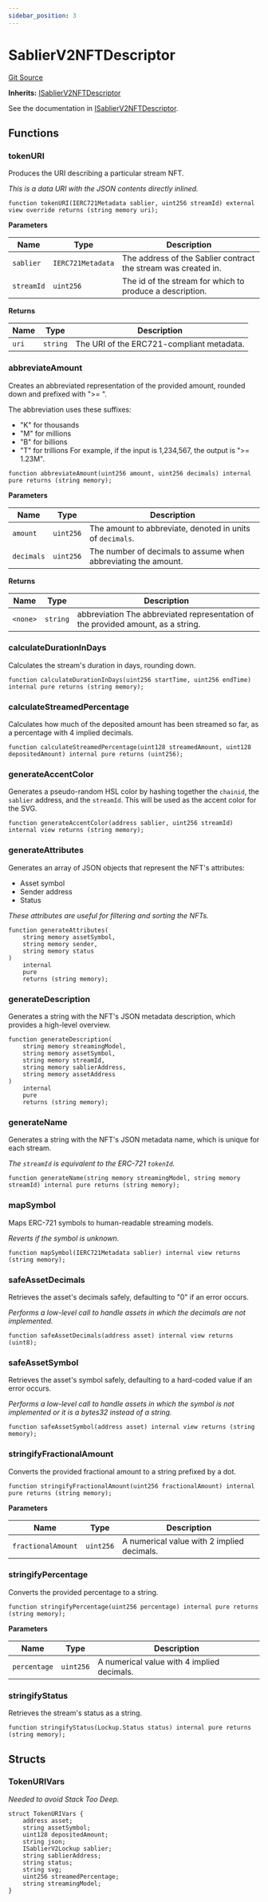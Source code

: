 ```yaml
---
sidebar_position: 3
---
```


# SablierV2NFTDescriptor

[Git Source](https://github.com/sablier-labs/v2-core/blob/a4bf69cf7024006b9a324eef433f20b74597eaaf/src/SablierV2NFTDescriptor.sol)

**Inherits:**
[ISablierV2NFTDescriptor](/docs/contracts/v2/reference/core/interfaces/interface.ISablierV2NFTDescriptor.md)

See the documentation in
[ISablierV2NFTDescriptor](/docs/contracts/v2/reference/core/interfaces/interface.ISablierV2NFTDescriptor.md).

## Functions

### tokenURI

Produces the URI describing a particular stream NFT.

_This is a data URI with the JSON contents directly inlined._

```solidity
function tokenURI(IERC721Metadata sablier, uint256 streamId) external view override returns (string memory uri);
```

**Parameters**

| Name       | Type              | Description                                                    |
| ---------- | ----------------- | -------------------------------------------------------------- |
| `sablier`  | `IERC721Metadata` | The address of the Sablier contract the stream was created in. |
| `streamId` | `uint256`         | The id of the stream for which to produce a description.       |

**Returns**

| Name  | Type     | Description                               |
| ----- | -------- | ----------------------------------------- |
| `uri` | `string` | The URI of the ERC721-compliant metadata. |

### abbreviateAmount

Creates an abbreviated representation of the provided amount, rounded down and prefixed with ">= ".

The abbreviation uses these suffixes:

- "K" for thousands
- "M" for millions
- "B" for billions
- "T" for trillions For example, if the input is 1,234,567, the output is ">= 1.23M".

```solidity
function abbreviateAmount(uint256 amount, uint256 decimals) internal pure returns (string memory);
```

**Parameters**

| Name       | Type      | Description                                                    |
| ---------- | --------- | -------------------------------------------------------------- |
| `amount`   | `uint256` | The amount to abbreviate, denoted in units of `decimals`.      |
| `decimals` | `uint256` | The number of decimals to assume when abbreviating the amount. |

**Returns**

| Name     | Type     | Description                                                                      |
| -------- | -------- | -------------------------------------------------------------------------------- |
| `<none>` | `string` | abbreviation The abbreviated representation of the provided amount, as a string. |

### calculateDurationInDays

Calculates the stream's duration in days, rounding down.

```solidity
function calculateDurationInDays(uint256 startTime, uint256 endTime) internal pure returns (string memory);
```

### calculateStreamedPercentage

Calculates how much of the deposited amount has been streamed so far, as a percentage with 4 implied decimals.

```solidity
function calculateStreamedPercentage(uint128 streamedAmount, uint128 depositedAmount) internal pure returns (uint256);
```

### generateAccentColor

Generates a pseudo-random HSL color by hashing together the `chainid`, the `sablier` address, and the `streamId`. This
will be used as the accent color for the SVG.

```solidity
function generateAccentColor(address sablier, uint256 streamId) internal view returns (string memory);
```

### generateAttributes

Generates an array of JSON objects that represent the NFT's attributes:

- Asset symbol
- Sender address
- Status

_These attributes are useful for filtering and sorting the NFTs._

```solidity
function generateAttributes(
    string memory assetSymbol,
    string memory sender,
    string memory status
)
    internal
    pure
    returns (string memory);
```

### generateDescription

Generates a string with the NFT's JSON metadata description, which provides a high-level overview.

```solidity
function generateDescription(
    string memory streamingModel,
    string memory assetSymbol,
    string memory streamId,
    string memory sablierAddress,
    string memory assetAddress
)
    internal
    pure
    returns (string memory);
```

### generateName

Generates a string with the NFT's JSON metadata name, which is unique for each stream.

_The `streamId` is equivalent to the ERC-721 `tokenId`._

```solidity
function generateName(string memory streamingModel, string memory streamId) internal pure returns (string memory);
```

### mapSymbol

Maps ERC-721 symbols to human-readable streaming models.

_Reverts if the symbol is unknown._

```solidity
function mapSymbol(IERC721Metadata sablier) internal view returns (string memory);
```

### safeAssetDecimals

Retrieves the asset's decimals safely, defaulting to "0" if an error occurs.

_Performs a low-level call to handle assets in which the decimals are not implemented._

```solidity
function safeAssetDecimals(address asset) internal view returns (uint8);
```

### safeAssetSymbol

Retrieves the asset's symbol safely, defaulting to a hard-coded value if an error occurs.

_Performs a low-level call to handle assets in which the symbol is not implemented or it is a bytes32 instead of a
string._

```solidity
function safeAssetSymbol(address asset) internal view returns (string memory);
```

### stringifyFractionalAmount

Converts the provided fractional amount to a string prefixed by a dot.

```solidity
function stringifyFractionalAmount(uint256 fractionalAmount) internal pure returns (string memory);
```

**Parameters**

| Name               | Type      | Description                                |
| ------------------ | --------- | ------------------------------------------ |
| `fractionalAmount` | `uint256` | A numerical value with 2 implied decimals. |

### stringifyPercentage

Converts the provided percentage to a string.

```solidity
function stringifyPercentage(uint256 percentage) internal pure returns (string memory);
```

**Parameters**

| Name         | Type      | Description                                |
| ------------ | --------- | ------------------------------------------ |
| `percentage` | `uint256` | A numerical value with 4 implied decimals. |

### stringifyStatus

Retrieves the stream's status as a string.

```solidity
function stringifyStatus(Lockup.Status status) internal pure returns (string memory);
```

## Structs

### TokenURIVars

_Needed to avoid Stack Too Deep._

```solidity
struct TokenURIVars {
    address asset;
    string assetSymbol;
    uint128 depositedAmount;
    string json;
    ISablierV2Lockup sablier;
    string sablierAddress;
    string status;
    string svg;
    uint256 streamedPercentage;
    string streamingModel;
}
```
